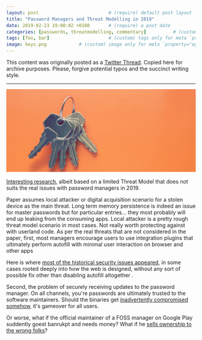 ```yaml
---
layout: post                          # (require) default post layout
title: "Password Managers and Threat Modelling in 2019"                   # (require) a string title
date: 2019-02-23 19:00:02 +0100       # (require) a post date
categories: [passwords, threatmodelling, commentary]          # (custom) some categories, but makesure these categories already exists inside path of `category/`
tags: [foo, bar]                      # (custom) tags only for meta `property="article:tag"`
image: keys.png            # (custom) image only for meta `property="og:image"`, save your image # inside path of `static/img/_posts`
---
```


This content was originally posted as a [Twitter Thread](https://twitter.com/olemoudi/status/1097991256637145093). Copied here for archive purposes. Please, forgive potential typos and the succinct writing style.

---

![sim swapping](/static/img/keys.png)

[Interesting research](https://www.securityevaluators.com/casestudies/password-manager-hacking/), albeit based on a limited Threat Model that does not suits the real issues with password managers in 2019.

Paper assumes local attacker or digital acquisition scenario for a stolen device as the main threat. Long term memory persistence is indeed an issue for master passwords but for particular entries... they most probably will end up leaking from the consuming apps. Local attacker is a pretty rough threat model scenario in most cases. Not really worth protecting against with userland code. As per the real threats that are not considered in the paper, first, most managers encourage users to use integration plugins that ultimately perform autofill with minimal user interaction on browser and other apps

Here is where [most of the historical security issues appeared](https://www.howtogeek.com/338209/you-should-turn-off-autofill-in-your-password-manager/), in some cases rooted deeply into how the web is designed, without any sort of possible fix other than disabling autofill altogether .

Second, the problem of securely receiving updates to the password manager. On all channels, you're passwords are ultimately trusted to the software maintainers. Should the binaries get [inadvertently compromised somehow](https://www.symantec.com/connect/blogs/check-your-sources-trojanized-open-source-ssh-software-used-steal-information), it's gameover for all users.

Or worse, what if the official maintainer of a FOSS manager on Google Play suddently goest banrukpt and needs money? What if he [sells ownership to the wrong folks](https://www.bleepingcomputer.com/news/security/-particle-chrome-extension-sold-to-new-dev-who-immediately-turns-it-into-adware/)?